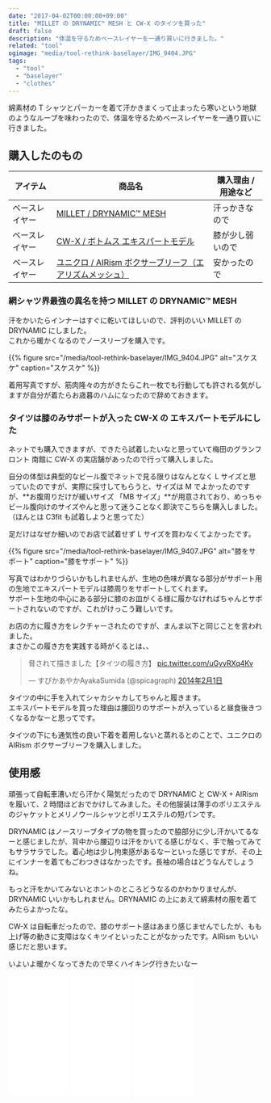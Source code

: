 ```yaml
---
date: "2017-04-02T00:00:00+09:00"
title: "MILLET の DRYNAMIC™ MESH と CW-X のタイツを買った"
draft: false
description: "体温を守るためベースレイヤーを一通り買いに行きました。"
related: "tool"
ogimage: "media/tool-rethink-baselayer/IMG_9404.JPG"
tags:
  - "tool"
  - "baselayer"
  - "clothes"
---
```


<!--more-->

綿素材の T シャツとパーカーを着て汗かきまくって止まったら寒いという地獄のようなループを味わったので、体温を守るためベースレイヤーを一通り買いに行きました。

## 購入したのもの

| アイテム | 商品名 | 購入理由 / 用途など |
| ------ | ------ | ------ |
| ベースレイヤー | [MILLET / DRYNAMIC&trade; MESH](http://www.millet.jp/drynamic/) | 汗っかきなので |
| ベースレイヤー | [CW-X / ボトムス エキスパートモデル](http://www.cw-x.jp/about/mechanism/expert.html) | 膝が少し弱いので |
| ベースレイヤー | [ユニクロ / AIRism ボクサーブリーフ（エアリズムメッシュ）](https://www.uniqlo.com/jp/store/feature/uq/airism/men/#fC101) | 安かったので |

### 網シャツ界最強の異名を持つ MILLET の DRYNAMIC&trade; MESH

汗をかいたらインナーはすぐに乾いてほしいので、評判のいい MILLET の DRYNAMIC にしました。  
これから暖かくなるのでノースリーブを購入です。

{{% figure src="/media/tool-rethink-baselayer/IMG_9404.JPG" alt="スケスケ" caption="スケスケ" %}}

着用写真ですが、筋肉隆々の方がきたらこれ一枚でも行動しても許される気がしますが自分が着たらお歳暮のハムになったので辞めておきます。

### タイツは膝のみサポートが入った CW-X の エキスパートモデルにした

ネットでも購入できますが、できたら試着したいなと思っていて梅田のグランフロント 南館に CW-X の実店舗があったので行って購入しました。

自分の体型は典型的なビール腹でネットで見る限りはなんとなく L サイズと思っていたのですが、実際に採寸してもらうと、サイズは M でよかったのですが、**お腹周りだけが緩いサイズ 「MB サイズ」**が用意されており、めっちゃビール腹向けのサイズやんと思って迷うことなく即決でこちらを購入しました。（ほんとは C3fit も試着しようと思ってた）

足だけはなぜか細いのでお店で試着せず L サイズを買わなくてよかったです。

{{% figure src="/media/tool-rethink-baselayer/IMG_9407.JPG" alt="膝をサポート" caption="膝をサポート" %}}

写真ではわかりづらいかもしれませんが、生地の色味が異なる部分がサポート用の生地でエキスパートモデルは膝周りをサポートしてくれます。  
サポート生地の中心にある部分に膝のお皿がくる様に履かなければちゃんとサポートされないのですが、これがけっこう難しいです。

お店の方に履き方をレクチャーされたのですが、まんま以下と同じことを言われました。  
まさかこの履き方を実践する時がくるとは、、

<blockquote class="twitter-tweet" data-lang="ja"><p lang="ja" dir="ltr">脅されて描きました【タイツの履き方】 <a href="http://t.co/uGyvRXq4Kv">pic.twitter.com/uGyvRXq4Kv</a></p>&mdash; すぴかあやかAyakaSumida (@spicagraph) <a href="https://twitter.com/spicagraph/status/429595826587840512">2014年2月1日</a></blockquote>
<script async src="//platform.twitter.com/widgets.js" charset="utf-8"></script>

タイツの中に手を入れてシャカシャカしてちゃんと履きます。  
エキスパートモデルを買った理由は腰回りのサポートが入っていると昼食後きつくなるかなーと思ってです。

タイツの下にも通気性の良い下着を着用しないと蒸れるとのことで、ユニクロの AIRism ボクサーブリーフを購入しました。

## 使用感

頑張って自転車漕いだら汗かく陽気だったので DRYNAMIC と CW-X + AIRism を履いて、2 時間ほどおでかけしてみました。その他服装は薄手のポリエステルのジャケットとメリノウールシャツとポリエステルの短パンです。

DRYNAMIC はノースリーブタイプの物を買ったので脇部分に少し汗かいてるなーと感じましたが、背中から腰辺りは汗をかいてる感じがなく、手で触ってみてもサラサラでした。着心地は少し拘束感があるなーといった感じですが、その上にインナーを着てもごわつきはなかったです。長袖の場合はどうなんでしょうね。

もっと汗をかいてみないとホントのところどうなるのかわかりませんが、DRYNAMIC いいかもしれません。DRYNAMIC の上にあえて綿素材の服を着てみたらよかったな。

CW-X は自転車だったので、膝のサポート感はあまり感じませんでしたが、もも上げ等の動きに支障はなくキツイといったことがなかったです。AIRism もいい感じだと思います。

いよいよ暖かくなってきたので早くハイキング行きたいなー

<iframe style="width:120px;height:240px;" marginwidth="0" marginheight="0" scrolling="no" frameborder="0" src="//rcm-fe.amazon-adsystem.com/e/cm?lt1=_blank&bc1=000000&IS2=1&bg1=FFFFFF&fc1=000000&lc1=0000FF&t=shimakyohsuke-22&o=9&p=8&l=as4&m=amazon&f=ifr&ref=as_ss_li_til&asins=B00RGQJSTA&linkId=ff8fd1fbc399bd2d02f5e651703454c4"></iframe>

<iframe style="width:120px;height:240px;" marginwidth="0" marginheight="0" scrolling="no" frameborder="0" src="//rcm-fe.amazon-adsystem.com/e/cm?lt1=_blank&bc1=000000&IS2=1&bg1=FFFFFF&fc1=000000&lc1=0000FF&t=shimakyohsuke-22&o=9&p=8&l=as4&m=amazon&f=ifr&ref=as_ss_li_til&asins=B011XRNZEG&linkId=b69e190b2fd5d8fa005548fcb312da10"></iframe>

<iframe style="width:120px;height:240px;" marginwidth="0" marginheight="0" scrolling="no" frameborder="0" src="//rcm-fe.amazon-adsystem.com/e/cm?lt1=_blank&bc1=000000&IS2=1&bg1=FFFFFF&fc1=000000&lc1=0000FF&t=shimakyohsuke-22&o=9&p=8&l=as4&m=amazon&f=ifr&ref=as_ss_li_til&asins=B000BADLZU&linkId=bfedfe5131071e273abe09dc7f2fe3c8"></iframe>
